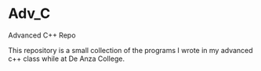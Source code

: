 # Adv_C
Advanced C++ Repo 

This repository is a small collection of the programs I wrote in my advanced c++ class while at De Anza College. 
